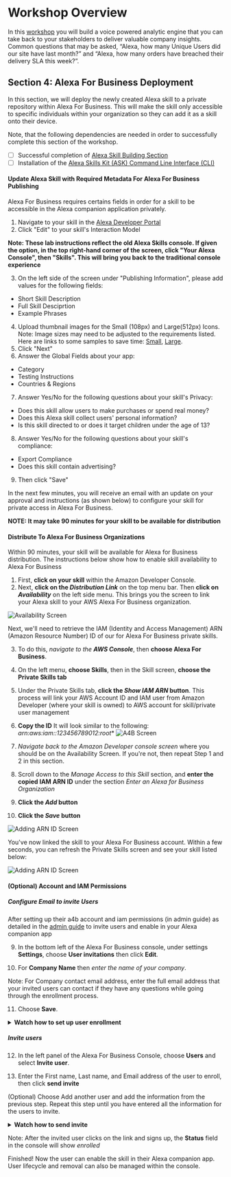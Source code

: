 # Workshop Overview
In this [workshop](https://github.com/awslabs/voice-powered-analytics) you will build a voice powered analytic engine that you can take back to your stakeholders to deliver valuable company insights.   Common questions that may be asked, “Alexa, how many Unique Users did our site have last month?” and “Alexa, how many orders have breached their delivery SLA this week?”.


## Section 4: Alexa For Business Deployment
In this section, we will deploy the newly created Alexa skill to a private repository within Alexa For Business.   This will make the skill only accessible to specific individuals within your organization so they can add it as a skill onto their device.  
 
Note, that the following dependencies are needed in order to successfully complete this section of the workshop.

- [ ] Successful completion of [Alexa Skill Building Section](https://github.com/awslabs/voice-powered-analytics/blob/master/README-Alexa.md)
- [ ] Installation of the [Alexa Skills Kit (ASK) Command Line Interface (CLI)](https://developer.amazon.com/docs/smapi/quick-start-alexa-skills-kit-command-line-interface.html)

#### Update Alexa Skill with Required Metadata For Alexa For Business Publishing
Alexa For Business requires certains fields in order for a skill to be accessible in the Alexa companion application privately.  

1. Navigate to your skill in the [Alexa Developer Portal](https://developer.amazon.com/) 
2. Click "Edit" to your skill's Interaction Model  

**Note: These lab instructions reflect the old Alexa Skills console.  If given the option, in the top right-hand corner of the screen, click "Your Alexa Console", then "Skills". This will bring you back to the traditional console experience**   

3. On the left side of the screen under "Publishing Information", please add values for the following fields:
- Short Skill Description
- Full Skill Desciprtion
- Example Phrases
4.  Upload thumbnail images for the Small (108px) and Large(512px) Icons. Note: Image sizes may need to be adjusted to the requirements listed.  Here are links to some samples to save time: [Small](https://github.com/awslabs/voice-powered-analytics/blob/master/media/images/VPA_Logo_108.jpeg), [Large](https://github.com/awslabs/voice-powered-analytics/blob/master/media/images/VPA_Logo_512.jpeg).
5.  Click "Next"
6. Answer the Global Fields about your app:
- Category
- Testing Instructions
- Countries & Regions
7.  Answer Yes/No for the following questions about your skill's Privacy:
- Does this skill allow users to make purchases or spend real money?
- Does this Alexa skill collect users' personal information?
- Is this skill directed to or does it target children under the age of 13?
8.  Answer Yes/No for the following questions about your skill's compliance:
 - Export Compliance
 - Does this skill contain advertising?
9.  Then click "Save"

In the next few minutes, you will receive an email with an update on your approval and instructions (as shown below) to configure your skill for private access in Alexa For Business.

**NOTE: It may take 90 minutes for your skill to be available for distribution**


#### Distribute To Alexa For Business Organizations

Within 90 minutes, your skill will be available for Alexa for Business distribution.  The instructions below show how to enable skill availability to Alexa For Business
 
 
1. First, **click on your skill** within the Amazon Developer Console. 
2. Next, **click on the *Distribution Link*** on the top menu bar.  Then **click on *Availability*** on the left side menu. 
This brings you the screen to link your Alexa skill to your AWS Alexa For Business organization. 
 
![Availability Screen](https://github.com/awslabs/voice-powered-analytics/blob/master/media/images/a4b_1a.png)
 
Next, we'll need to retrieve the IAM (Identity and Access Management) ARN (Amazon Resource Number) ID of our for Alexa For Business private skills. 
 
3.  To do this, *navigate to the **AWS Console***, then **choose Alexa For Business**. 
4.  On the left menu, **choose Skills**, then in the Skill screen, **choose the Private Skills tab** 
5.  Under the Private Skills tab, **click the *Show IAM ARN* button**.  This process will link your AWS Account ID and IAM user from Amazon Developer (where your skill is owned) to AWS account for skill/private user management 
6.  **Copy the ID** It will look similar to the following: *arn:aws:iam::123456789012:root** 
![A4B Screen](https://github.com/awslabs/voice-powered-analytics/blob/master/media/images/a4b_2a.png) 
 
7. *Navigate back to the Amazon Developer console screen* where you should be on the Availability Screen.  If you're not, then repeat Step 1 and 2 in this section. 
8. Scroll down to the *Manage Access to this Skill* section, and **enter the copied IAM ARN ID** under the section *Enter an Alexa for Business Organization* 
9. **Click the *Add* button** 
10.  **Click the *Save* button** 
 
![Adding ARN ID Screen](https://github.com/awslabs/voice-powered-analytics/blob/master/media/images/a4b_3a.png) 
 
You've now linked the skill to your Alexa For Business account.   Within a few seconds, you can refresh the Private Skills screen and see your skill listed below: 
 
![Adding ARN ID Screen](https://github.com/awslabs/voice-powered-analytics/blob/master/media/images/a4b_4a.png) 
 
#### (Optional) Account and IAM Permissions
##### Configure Email to invite Users 
After setting up their a4b account and iam permissions (in admin guide) as detailed in the [admin guide](https://docs.aws.amazon.com/a4b/latest/ag/manage-users.html) to invite users and enable in your Alexa companion app 
 
9.  In the bottom left of the Alexa For Business console, under settings **Settings**, choose **User invitations** then click **Edit**.
 
10. For **Company Name** then *enter the name of your company*.

Note: For Company contact email address, enter the full email address that your invited users can contact if they have any questions while going through the enrollment process.
 
11. Choose **Save**.
 
<details>
<summary><strong>Watch how to set up user enrollment</strong></summary><p>

![Watch how to set up user enrollment](https://github.com/awslabs/voice-powered-analytics/blob/master/media/images/a4b_6.gif)
</details>

##### Invite users 
12. In the left panel of the Alexa For Business Console, choose **Users** and select **Invite user**.
 
13.  Enter the First name, Last name, and Email address of the user to enroll, then click **send invite**
 
(Optional) Choose Add another user and add the information from the previous step. Repeat this step until you have entered all the information for the users to invite.
<details>
<summary><strong>Watch how to send invite</strong></summary><p>

![Watch how to send invite](https://github.com/awslabs/voice-powered-analytics/blob/master/media/images/a4b_7.gif)
</details>

Note:  After the invited user clicks on the link and signs up, the **Status** field in the console will show *enrolled* 

Finished! Now the user can enable the skill in their Alexa companion app.  User lifecycle and removal can also be managed within the console. 
